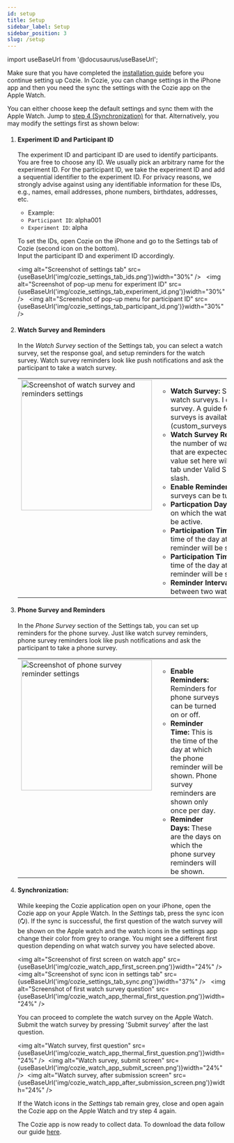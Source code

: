 ```yaml
---
id: setup
title: Setup
sidebar_label: Setup
sidebar_position: 3
slug: /setup
---
```


import useBaseUrl from '@docusaurus/useBaseUrl';

Make sure that you have completed the [installation guide](installation) before you continue setting up Cozie. In Cozie, you can change settings in the iPhone app and then you need the sync the settings with the Cozie app on the Apple Watch. 

You can either choose keep the default settings and sync them with the Apple Watch. Jump to [step 4 (Synchronization)](#synchronization) for that. Alternatively, you may modify the settings first as shown below:


1. #### Experiment ID and Participant ID
   The experiment ID and participant ID are used to identify participants. You are free to choose any ID. We usually pick an arbitrary name for the experiment ID. For the participant ID, we take the experiment ID and add a sequential identifier to the experiment ID. For privacy reasons, we strongly advise against using any identifiable information for these IDs, e.g., names, email addresses, phone numbers, birthdates, addresses, etc.<br/>
   - Example:<br/>
   - `Participant ID`: alpha001
   - `Experiment ID`: alpha <br/> 

   To set the IDs, open Cozie on the iPhone and go to the Settings tab of Cozie (second icon on the bottom). <br/>
   Input the participant ID and experiment ID accordingly. <br/>

   <img alt="Screenshot of settings tab" src={useBaseUrl('img/cozie_settings_tab_ids.png')}width="30%" /> &nbsp;
   <img alt="Screenshot of pop-up menu for experiment ID" src={useBaseUrl('img/cozie_settings_tab_experiment_id.png')}width="30%" /> &nbsp;
   <img alt="Screenshot of pop-up menu for participant ID" src={useBaseUrl('img/cozie_settings_tab_participant_id.png')}width="30%" />
   <br/> 

2. #### Watch Survey and Reminders
   In the *Watch Survey* section of the Settings tab, you can select a watch survey, set the response goal, and setup reminders for the watch survey. Watch survey reminders look like push notifications and ask the participant to take a watch survey. 
   <table>    
      <tr valign="top">
         <td width="30%">
         <img alt="Screenshot of watch survey and reminders settings" src={useBaseUrl('img/cozie_settings_tab_watch_survey.png')} width="300px" />
         </td>
         <td>
            <ul>
               <li><strong>Watch Survey: </strong>
               Select one of the built-in watch surveys. I can add your own watch survey. A guide for custom watch surveys is available [here](custom_surveys/custom_watch_survey).</li>
               <li><strong>Watch Survey Response Goal: </strong>
               This the the number of watch survey responses that are expected for completion. The value set here will be shown in the Data tab under Valid Survey Count after the slash.</li>
               <li><strong>Enable Reminders: </strong>
               Reminders for watch surveys can be turned on or off.</li>
               <li><strong>Particpation Days: </strong>
               These are the days on which the watch survey reminders will be active. </li>
               <li><strong>Participation Time Start: </strong>
               This is the first time of the day at which a watch survey reminder will be shown.</li>
               <li><strong>Participation Time End: </strong>
               This is the last time of the day at which a watch survey reminder will be shown.</li>
               <li><strong>Reminder Interval: </strong>
               This is the time between two watch survey reminders.</li>
            </ul>
         </td>
      </tr>
   </table>

3. #### Phone Survey and Reminders
   In the *Phone Survey* section of the Settings tab, you can set up reminders for the phone survey. Just like watch survey reminders, phone survey reminders look like push notifications and ask the participant to take a phone survey. 
   <table>
      <tr valign="top">
         <td width="30%">
         <img alt="Screenshot of phone survey reminder settings" src={useBaseUrl('img/cozie_settings_tab_phone_survey.png')} width="300px" />
         </td>
         <td>
            <ul>
               <li><strong>Enable Reminders: </strong>
               Reminders for phone surveys can be turned on or off.</li>
               <li><strong>Reminder Time: </strong>
               This is the time of the day at which the phone reminder will be shown. Phone survey reminders are shown only once per day.</li>
               <li><strong>Reminder Days: </strong>
               These are the days on which the phone survey reminders will be shown. </li>
            </ul>
         </td>
      </tr>
   </table>

4. #### Synchronization:
   While keeping the Cozie application open on your iPhone, open the Cozie app on your Apple Watch. In the *Settings* tab, press the sync icon (&#x1f5d8;). If the sync is successful, the first question of the watch survey will be shown on the Apple watch and the watch icons in the settings app change their color from grey to orange. You might see a different first question depending on what watch survey you have selected above.

   <img alt="Screenshot of first screen on watch app" src={useBaseUrl('img/cozie_watch_app_first_screen.png')}width="24%" /> &nbsp;
   <img alt="Screenshot of sync icon in settings tab" src={useBaseUrl('img/cozie_settings_tab_sync.png')}width="37%" /> &nbsp;
   <img alt="Screenshot of first watch survey question" src={useBaseUrl('img/cozie_watch_app_thermal_first_question.png')}width="24%" /> &nbsp;

   You can proceed to complete the watch survey on the Apple Watch. Submit the watch survey by pressing 'Submit survey' after the last question.

   <img alt="Watch survey, first question" src={useBaseUrl('img/cozie_watch_app_thermal_first_question.png')}width="24%" />&nbsp;
   <img alt="Watch survey, submit screen" src={useBaseUrl('img/cozie_watch_app_submit_screen.png')}width="24%" />&nbsp;
   <img alt="Watch survey, after submission screen" src={useBaseUrl('img/cozie_watch_app_after_submission_screen.png')}width="24%" />

   If the Watch icons in the *Settings* tab remain grey, close and open again the Cozie app on the Apple Watch and try step 4 again. 
   
   The Cozie app is now ready to collect data. To download the data follow our guide [here](download_data/download).